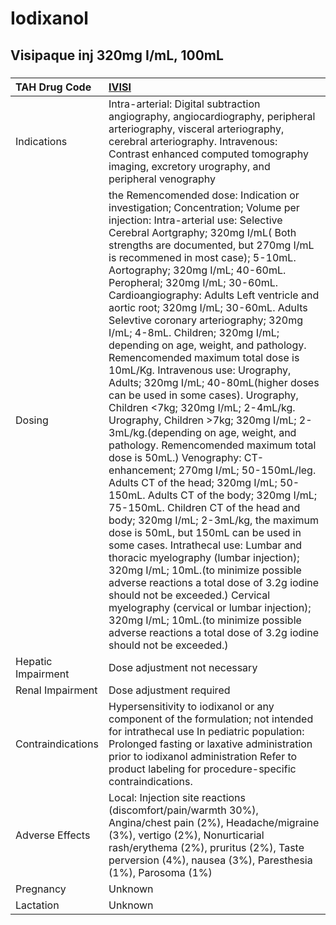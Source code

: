# Iodixanol

## Visipaque inj 320mg I/mL, 100mL

##### 

| TAH Drug Code      | [IVISI](https://www.tahsda.org.tw/drugs/hissearch.php?drug_code=IVISI)                                                                                                                                                                                                                                                                                                                                                                                                                                                                                                                                                                                                                                                                                                                                                                                                                                                                                                                                                                                                                                                                                                                                                                                                                                                                                                                                                                                                                  |
|:-------------------|:----------------------------------------------------------------------------------------------------------------------------------------------------------------------------------------------------------------------------------------------------------------------------------------------------------------------------------------------------------------------------------------------------------------------------------------------------------------------------------------------------------------------------------------------------------------------------------------------------------------------------------------------------------------------------------------------------------------------------------------------------------------------------------------------------------------------------------------------------------------------------------------------------------------------------------------------------------------------------------------------------------------------------------------------------------------------------------------------------------------------------------------------------------------------------------------------------------------------------------------------------------------------------------------------------------------------------------------------------------------------------------------------------------------------------------------------------------------------------------------|
| Indications        | Intra-arterial: Digital subtraction angiography, angiocardiography, peripheral arteriography, visceral arteriography, cerebral arteriography.  Intravenous: Contrast enhanced computed tomography imaging, excretory urography, and peripheral venography                                                                                                                                                                                                                                                                                                                                                                                                                                                                                                                                                                                                                                                                                                                                                                                                                                                                                                                                                                                                                                                                                                                                                                                                                               |
| Dosing             | the Remencomended dose: Indication or investigation; Concentration; Volume per injection: Intra-arterial use: Selective Cerebral Aortgraphy; 320mg I/mL( Both strengths are documented, but 270mg I/mL is recommened in most case); 5-10mL. Aortography; 320mg I/mL; 40-60mL. Peropheral; 320mg I/mL; 30-60mL. Cardioangiography: Adults Left ventricle and aortic root; 320mg I/mL; 30-60mL. Adults Selevtive coronary arteriography; 320mg I/mL; 4-8mL. Children; 320mg I/mL; depending on age, weight, and pathology. Remencomended maximum total dose is 10mL/Kg. Intravenous use: Urography, Adults; 320mg I/mL; 40-80mL(higher doses can be used in some cases). Urography, Children <7kg; 320mg I/mL; 2-4mL/kg. Urography, Children >7kg; 320mg I/mL; 2-3mL/kg.(depending on age, weight, and pathology. Remencomended maximum total dose is 50mL.) Venography: CT-enhancement; 270mg I/mL; 50-150mL/leg. Adults CT of the head; 320mg I/mL; 50-150mL. Adults CT of the body; 320mg I/mL; 75-150mL. Children CT of the head and body; 320mg I/mL; 2-3mL/kg, the maximum dose is 50mL, but 150mL can be used in some cases. Intrathecal use: Lumbar and thoracic myelography (lumbar injection); 320mg I/mL; 10mL.(to minimize possible adverse reactions a total dose of 3.2g iodine should not be exceeded.) Cervical myelography (cervical or lumbar injection); 320mg I/mL; 10mL.(to minimize possible adverse reactions a total dose of 3.2g iodine should not be exceeded.) |
| Hepatic Impairment | Dose adjustment not necessary                                                                                                                                                                                                                                                                                                                                                                                                                                                                                                                                                                                                                                                                                                                                                                                                                                                                                                                                                                                                                                                                                                                                                                                                                                                                                                                                                                                                                                                           |
| Renal Impairment   | Dose adjustment required                                                                                                                                                                                                                                                                                                                                                                                                                                                                                                                                                                                                                                                                                                                                                                                                                                                                                                                                                                                                                                                                                                                                                                                                                                                                                                                                                                                                                                                                |
| Contraindications  | Hypersensitivity to iodixanol or any component of the formulation; not intended for intrathecal use In pediatric population: Prolonged fasting or laxative administration prior to iodixanol administration Refer to product labeling for procedure-specific contraindications.                                                                                                                                                                                                                                                                                                                                                                                                                                                                                                                                                                                                                                                                                                                                                                                                                                                                                                                                                                                                                                                                                                                                                                                                         |
| Adverse Effects    | Local: Injection site reactions (discomfort/pain/warmth 30%), Angina/chest pain (2%), Headache/migraine (3%), vertigo (2%), Nonurticarial rash/erythema (2%), pruritus (2%), Taste perversion (4%), nausea (3%), Paresthesia (1%), Parosoma (1%)                                                                                                                                                                                                                                                                                                                                                                                                                                                                                                                                                                                                                                                                                                                                                                                                                                                                                                                                                                                                                                                                                                                                                                                                                                        |
| Pregnancy          | Unknown                                                                                                                                                                                                                                                                                                                                                                                                                                                                                                                                                                                                                                                                                                                                                                                                                                                                                                                                                                                                                                                                                                                                                                                                                                                                                                                                                                                                                                                                                 |
| Lactation          | Unknown                                                                                                                                                                                                                                                                                                                                                                                                                                                                                                                                                                                                                                                                                                                                                                                                                                                                                                                                                                                                                                                                                                                                                                                                                                                                                                                                                                                                                                                                                 |


